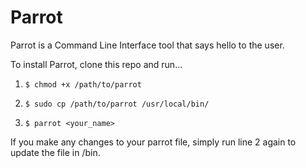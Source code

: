 # Parrot

Parrot is a Command Line Interface tool that says hello to the user.

To install Parrot, clone this repo and run...

1. `$ chmod +x /path/to/parrot`

2. `$ sudo cp /path/to/parrot /usr/local/bin/`

3. `$ parrot <your_name>`

If you make any changes to your parrot file, simply run line 2 again to update the file in /bin.
